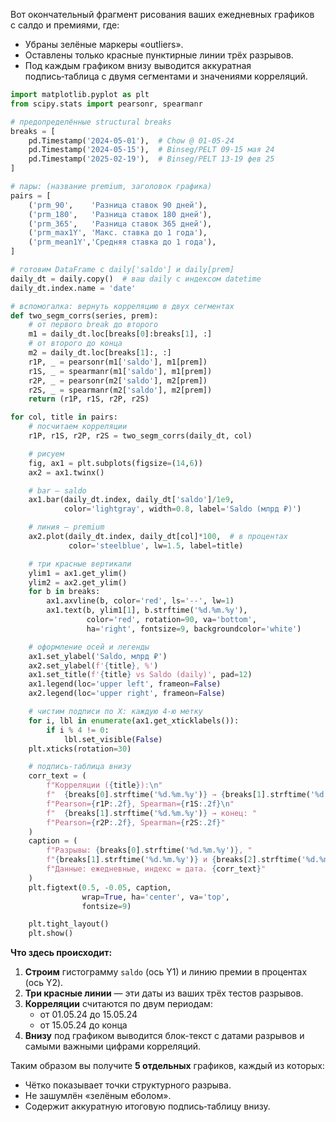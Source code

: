 Вот окончательный фрагмент рисования ваших ежедневных графиков с салдо и премиями, где:

- Убраны зелёные маркеры «outliers».  
- Оставлены только красные пунктирные линии трёх разрывов.  
- Под каждым графиком внизу выводится аккуратная подпись‑таблица с двумя сегментами и значениями корреляций.

```python
import matplotlib.pyplot as plt
from scipy.stats import pearsonr, spearmanr

# предопределённые structural breaks
breaks = [
    pd.Timestamp('2024-05-01'),  # Chow @ 01‑05‑24
    pd.Timestamp('2024-05-15'),  # Binseg/PELT 09‑15 мая 24
    pd.Timestamp('2025-02-19'),  # Binseg/PELT 13‑19 фев 25
]

# пары: (название premium, заголовок графика)
pairs = [
    ('prm_90',    'Разница ставок 90 дней'),
    ('prm_180',   'Разница ставок 180 дней'),
    ('prm_365',   'Разница ставок 365 дней'),
    ('prm_max1Y', 'Макс. ставка до 1 года'),
    ('prm_mean1Y','Средняя ставка до 1 года'),
]

# готовим DataFrame с daily['saldo'] и daily[prem]
daily_dt = daily.copy()  # ваш daily с индексом datetime
daily_dt.index.name = 'date'

# вспомогалка: вернуть корреляцию в двух сегментах
def two_segm_corrs(series, prem):
    # от первого break до второго
    m1 = daily_dt.loc[breaks[0]:breaks[1], :]
    # от второго до конца
    m2 = daily_dt.loc[breaks[1]:, :]
    r1P, _ = pearsonr(m1['saldo'], m1[prem])
    r1S, _ = spearmanr(m1['saldo'], m1[prem])
    r2P, _ = pearsonr(m2['saldo'], m2[prem])
    r2S, _ = spearmanr(m2['saldo'], m2[prem])
    return (r1P, r1S, r2P, r2S)

for col, title in pairs:
    # посчитаем корреляции
    r1P, r1S, r2P, r2S = two_segm_corrs(daily_dt, col)

    # рисуем
    fig, ax1 = plt.subplots(figsize=(14,6))
    ax2 = ax1.twinx()

    # bar — saldo
    ax1.bar(daily_dt.index, daily_dt['saldo']/1e9,
            color='lightgray', width=0.8, label='Saldo (млрд ₽)')

    # линия — premium
    ax2.plot(daily_dt.index, daily_dt[col]*100,  # в процентах
             color='steelblue', lw=1.5, label=title)

    # три красные вертикали
    ylim1 = ax1.get_ylim()
    ylim2 = ax2.get_ylim()
    for b in breaks:
        ax1.axvline(b, color='red', ls='--', lw=1)
        ax1.text(b, ylim1[1], b.strftime('%d.%m.%y'),
                 color='red', rotation=90, va='bottom',
                 ha='right', fontsize=9, backgroundcolor='white')

    # оформление осей и легенды
    ax1.set_ylabel('Saldo, млрд ₽')
    ax2.set_ylabel(f'{title}, %')
    ax1.set_title(f'{title} vs Saldo (daily)', pad=12)
    ax1.legend(loc='upper left', frameon=False)
    ax2.legend(loc='upper right', frameon=False)

    # чистим подписи по X: каждую 4‑ю метку
    for i, lbl in enumerate(ax1.get_xticklabels()):
        if i % 4 != 0:
            lbl.set_visible(False)
    plt.xticks(rotation=30)

    # подпись‑таблица внизу
    corr_text = (
        f"Корреляции ({title}):\n"
        f"  {breaks[0].strftime('%d.%m.%y')} → {breaks[1].strftime('%d.%m.%y')}: "
        f"Pearson={r1P:.2f}, Spearman={r1S:.2f}\n"
        f"  {breaks[1].strftime('%d.%m.%y')} → конец: "
        f"Pearson={r2P:.2f}, Spearman={r2S:.2f}"
    )
    caption = (
        f"Разрывы: {breaks[0].strftime('%d.%m.%y')}, "
        f"{breaks[1].strftime('%d.%m.%y')} и {breaks[2].strftime('%d.%m.%y')}.\n"
        f"Данные: ежедневные, индекс = дата. {corr_text}"
    )
    plt.figtext(0.5, -0.05, caption,
                wrap=True, ha='center', va='top',
                fontsize=9)

    plt.tight_layout()
    plt.show()
```

**Что здесь происходит:**

1. **Строим** гистограмму `saldo` (ось Y1) и линию премии в процентах (ось Y2).  
2. **Три красные линии** — эти даты из ваших трёх тестов разрывов.  
3. **Корреляции** считаются по двум периодам:  
   - от 01.05.24 до 15.05.24  
   - от 15.05.24 до конца  
4. **Внизу** под графиком выводится блок-текст с датами разрывов и самыми важными цифрами корреляций.

Таким образом вы получите **5 отдельных** графиков, каждый из которых:

- Чётко показывает точки структурного разрыва.  
- Не зашумлён «зелёным eболом».  
- Содержит аккуратную итоговую подпись‑таблицу внизу.
